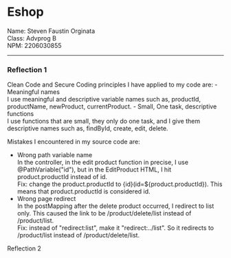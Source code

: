 # Eshop
Name: Steven Faustin Orginata <br>
Class: Advprog B <br>
NPM: 2206030855
<hr>

<h3>Reflection 1</h3>
Clean Code and Secure Coding principles I have applied to my code are:
- Meaningful names <br>
I use meaningful and descriptive variable names such as, productId, productName, newProduct, currentProduct.
- Small, One task, descriptive functions<br>
I use functions that are small, they only do one task, and I give them descriptive names such as, findById, create, edit, delete.<br>

Mistakes I encountered in my source code are:
- Wrong path variable name <br>
In the controller, in the edit product function in precise, I use @PathVariable("id"), but in the EditProduct HTML, I hit product.productId instead of id. <Br>
Fix: change the product.productId to {id}(id=${product.productId}). This means that product.productId is considered id.
- Wrong page redirect <br>
In the postMapping after the delete product occurred, I redirect to list only. This caused the link to be /product/delete/list instead of /product/list. <br>
Fix: instead of "redirect:list", make it "redirect:../list". So it redirects to /product/list instead of /product/delete/list.

Reflection 2
